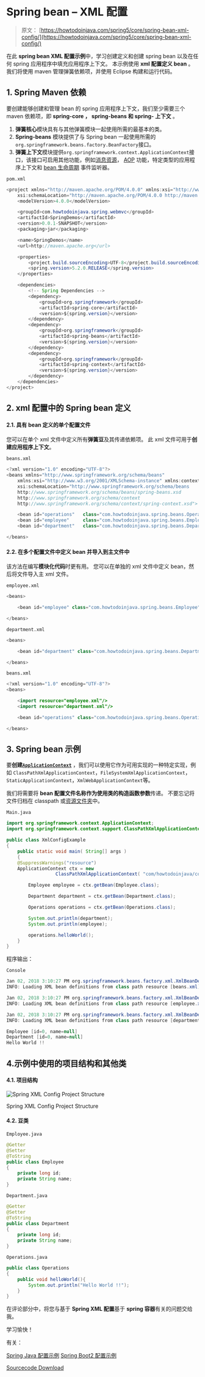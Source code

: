 # Spring bean – XML 配置

> 原文： [https://howtodoinjava.com/spring5/core/spring-bean-xml-config/](https://howtodoinjava.com/spring5/core/spring-bean-xml-config/)

在此 **spring bean XML 配置示例**中，学习创建定义和创建 spring bean 以及在任何 spring 应用程序中填充应用程序上下文。 本示例使用 **xml 配置定义 bean** 。 我们将使用 maven 管理弹簧依赖项，并使用 Eclipse 构建和运行代码。

## 1\. Spring Maven 依赖

要创建能够创建和管理 bean 的 spring 应用程序上下文，我们至少需要三个 maven 依赖项，即 **spring-core ， spring-beans 和 spring- 上下文** 。

1.  **弹簧核心**模块具有与其他弹簧模块一起使用所需的最基本的类。
2.  **Spring-beans** 模块提供了与 Spring bean 一起使用所需的`org.springframework.beans.factory.BeanFactory`接口。
3.  **弹簧上下文**模块提供`org.springframework.context.ApplicationContext`接口，该接口可启用其他功能，例如[消息资源](https://howtodoinjava.com/spring/spring-mvc/spring-mvc-internationalization-i18n-and-localization-i10n-example/)， [AOP](https://howtodoinjava.com/spring-aop-tutorial/) 功能，特定类型的应用程序上下文和 [bean 生命周期](https://howtodoinjava.com/spring/spring-core/spring-bean-life-cycle/) 事件监听器。

`pom.xml`

```java
<project xmlns="http://maven.apache.org/POM/4.0.0" xmlns:xsi="http://www.w3.org/2001/XMLSchema-instance"
	xsi:schemaLocation="http://maven.apache.org/POM/4.0.0 http://maven.apache.org/xsd/maven-4.0.0.xsd;
	<modelVersion>4.0.0</modelVersion>

	<groupId>com.howtodoinjava.spring.webmvc</groupId>
	<artifactId>SpringDemos</artifactId>
	<version>0.0.1-SNAPSHOT</version>
	<packaging>jar</packaging>

	<name>SpringDemos</name>
	<url>http://maven.apache.org</url>

	<properties>
		<project.build.sourceEncoding>UTF-8</project.build.sourceEncoding>
		<spring.version>5.2.0.RELEASE</spring.version>
	</properties>

	<dependencies>
		<!-- Spring Dependencies -->
		<dependency>
			<groupId>org.springframework</groupId>
			<artifactId>spring-core</artifactId>
			<version>${spring.version}</version>
		</dependency>
		<dependency>
			<groupId>org.springframework</groupId>
			<artifactId>spring-beans</artifactId>
			<version>${spring.version}</version>
		</dependency>
		<dependency>
			<groupId>org.springframework</groupId>
			<artifactId>spring-context</artifactId>
			<version>${spring.version}</version>
		</dependency>
	</dependencies>
</project>

```

## 2\. xml 配置中的 Spring bean 定义

#### 2.1. 具有 bean 定义的单个配置文件

您可以在单个 xml 文件中定义所有**弹簧豆**及其传递依赖项。 此 xml 文件可用于**创建应用程序上下文**。

`beans.xml`

```java
<?xml version="1.0" encoding="UTF-8"?>
<beans xmlns="http://www.springframework.org/schema/beans"
	xmlns:xsi="http://www.w3.org/2001/XMLSchema-instance" xmlns:context="http://www.springframework.org/schema/context"
	xsi:schemaLocation="http://www.springframework.org/schema/beans 
	http://www.springframework.org/schema/beans/spring-beans.xsd 
	http://www.springframework.org/schema/context 
	http://www.springframework.org/schema/context/spring-context.xsd">

	<bean id="operations" 	class="com.howtodoinjava.spring.beans.Operations"></bean>
	<bean id="employee" 	class="com.howtodoinjava.spring.beans.Employee"></bean>
	<bean id="department" 	class="com.howtodoinjava.spring.beans.Department"></bean>

</beans> 

```

#### 2.2. 在多个配置文件中定义 bean 并导入到主文件中

该方法在编写**模块化代码**时更有用。 您可以在单独的 xml 文件中定义 bean，然后将文件导入主 xml 文件。

`employee.xml`

```java
<beans>

	<bean id="employee" class="com.howtodoinjava.spring.beans.Employee"></bean>

</beans> 

```

`department.xml`

```java
<beans>

	<bean id="department" class="com.howtodoinjava.spring.beans.Department"></bean>

</beans> 

```

`beans.xml`

```java
<?xml version="1.0" encoding="UTF-8"?>
<beans>

	<import resource="employee.xml"/>
	<import resource="department.xml"/>

	<bean id="operations" class="com.howtodoinjava.spring.beans.Operations"></bean>

</beans> 

```

## 3\. Spring bean 示例

要**创建[`ApplicationContext`](https://docs.spring.io/spring-framework/docs/current/javadoc-api/org/springframework/context/ApplicationContext.html)** ，我们可以使用它作为可用实现的一种特定实现，例如 `ClassPathXmlApplicationContext`，`FileSystemXmlApplicationContext`，`StaticApplicationContext`，`XmlWebApplicationContext`等。

我们将需要将 **bean 配置文件名称作为使用类的构造函数参数**传递。 不要忘记将文件归档在 classpath 或[资源文件夹](https://howtodoinjava.com/java/io/read-file-from-resources-folder/)中。

`Main.java`

```java
import org.springframework.context.ApplicationContext;
import org.springframework.context.support.ClassPathXmlApplicationContext;

public class XmlConfigExample 
{
    public static void main( String[] args )
    {
	@SuppressWarnings("resource")
	ApplicationContext ctx = new 
                  ClassPathXmlApplicationContext( "com/howtodoinjava/core/demo/beans/beans.xml" );

        Employee employee = ctx.getBean(Employee.class);

        Department department = ctx.getBean(Department.class);

        Operations operations = ctx.getBean(Operations.class);

        System.out.println(department);
        System.out.println(employee);

        operations.helloWorld();
    }
}

```

程序输出：

`Console`

```java
Jan 02, 2018 3:10:27 PM org.springframework.beans.factory.xml.XmlBeanDefinitionReader loadBeanDefinitions
INFO: Loading XML bean definitions from class path resource [beans.xml]

Jan 02, 2018 3:10:27 PM org.springframework.beans.factory.xml.XmlBeanDefinitionReader loadBeanDefinitions
INFO: Loading XML bean definitions from class path resource [employee.xml]

Jan 02, 2018 3:10:27 PM org.springframework.beans.factory.xml.XmlBeanDefinitionReader loadBeanDefinitions
INFO: Loading XML bean definitions from class path resource [department.xml]

Employee [id=0, name=null]
Department [id=0, name=null]
Hello World !!

```

## 4.示例中使用的项目结构和其他类

#### 4.1. 项目结构

![Spring XML Config Project Structure](img/aa32c00e314f9991969505a466e2194f.jpg)

Spring XML Config Project Structure

#### 4.2. 豆类

`Employee.java`

```java
@Getter
@Setter
@ToString
public class Employee 
{
	private long id;
	private String name;
}

```

`Department.java`

```java
@Getter
@Setter
@ToString
public class Department 
{
    private long id;
    private String name;
}

```

`Operations.java`

```java
public class Operations 
{
	public void helloWorld(){
		System.out.println("Hello World !!");
	}
}

```

在评论部分中，将您与基于 **Spring XML 配置**基于 **spring 容器**有关的问题交给我。

学习愉快！

有关：

[Spring Java 配置示例](https://howtodoinjava.com/spring5/core/spring-bean-java-config/)
[Spring Boot2 配置示例](https://howtodoinjava.com/spring-boot2/springbootapplication-auto-configuration/)

[Sourcecode Download](https://github.com/lokeshgupta1981/spring-core/tree/master/src/main/java/com/howtodoinjava/core/demo/beans)